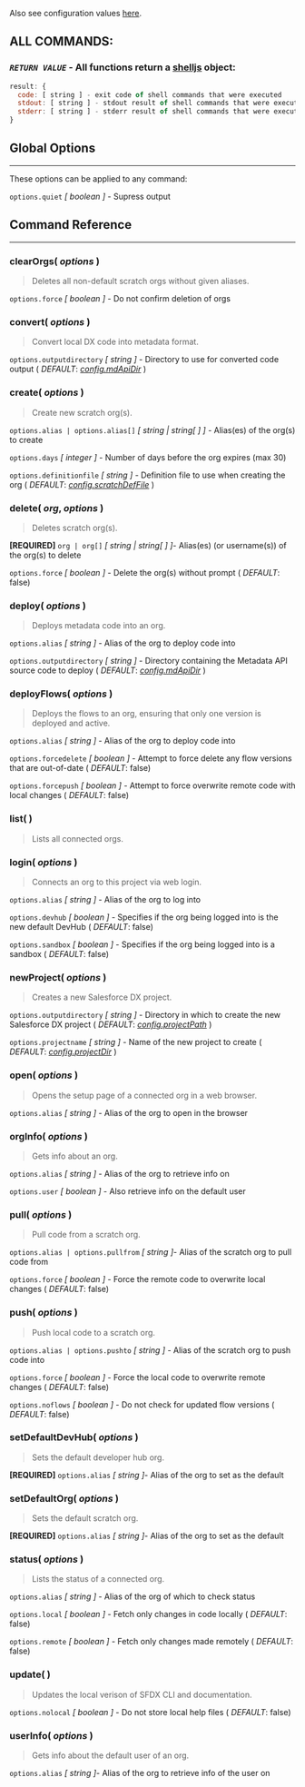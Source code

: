 Also see configuration values [here](https://github.com/axlemax/sfdx/blob/master/docs/config.md).

## __ALL COMMANDS:__
###  _`RETURN VALUE`_ - All functions return a [shelljs](https://github.com/yargs/yargs) object:

  ````javascript
  result: {
    code: [ string ] - exit code of shell commands that were executed
    stdout: [ string ] - stdout result of shell commands that were executed
    stderr: [ string ] - stderr result of shell commands that were executed
  }
````
## Global Options
***
  These options can be applied to any command:

  `options.quiet` *[ boolean ]* - Supress output

## Command Reference
***
### clearOrgs( _options_ )
>Deletes all non-default scratch orgs without given aliases.

  `options.force` *[ boolean ]* - Do not confirm deletion of orgs

### convert( _options_ )
>Convert local DX code into metadata format.

  `options.outputdirectory` *[ string ]* - Directory to use for converted code output ( _*DEFAULT*_: [_config.mdApiDir_](https://github.com/axlemax/sfdx/blob/master/docs/config.md) )

### create( _options_ )
>Create new scratch org(s).

  `options.alias | options.alias[]` *[ string | string[ ] ]* - Alias(es) of the org(s) to create

  `options.days` *[ integer ]* - Number of days before the org expires (max 30)

  `options.definitionfile` *[ string ]* - Definition file to use when creating the org ( _*DEFAULT*_: [_config.scratchDefFile_](https://github.com/axlemax/sfdx/blob/master/docs/config.md) )

### delete( _org_, _options_ )
>Deletes scratch org(s).

  **[REQUIRED]** `org | org[]` *[ string | string[ ] ]*- Alias(es) (or username(s)) of the org(s) to delete

  `options.force` *[ boolean ]* - Delete the org(s) without prompt ( _*DEFAULT*_: false)

### deploy( _options_ )
>Deploys metadata code into an org.

  `options.alias` *[ string ]* - Alias of the org to deploy code into

  `options.outputdirectory` *[ string ]* - Directory containing the Metadata API source code to deploy ( _*DEFAULT*_: [_config.mdApiDir_](https://github.com/axlemax/sfdx/blob/master/docs/config.md) )

### deployFlows( _options_ )
>Deploys the flows to an org, ensuring that only one version is deployed and active.

  `options.alias` *[ string ]* - Alias of the org to deploy code into

  `options.forcedelete` *[ boolean ]* - Attempt to force delete any flow versions that are out-of-date ( _*DEFAULT*_: false)

  `options.forcepush` *[ boolean ]* - Attempt to force overwrite remote code with local changes ( _*DEFAULT*_: false)

### list( )
>Lists all connected orgs.

### login( _options_ )
>Connects an org to this project via web login.

  `options.alias` *[ string ]* - Alias of the org to log into

  `options.devhub` *[ boolean ]* - Specifies if the org being logged into is the new default DevHub ( _*DEFAULT*_: false)

  `options.sandbox` *[ boolean ]* - Specifies if the org being logged into is a sandbox ( _*DEFAULT*_: false)

### newProject( _options_ )
>Creates a new Salesforce DX project.

  `options.outputdirectory` *[ string ]* - Directory in which to create the new Salesforce DX project ( _*DEFAULT*_: [_config.projectPath_](https://github.com/axlemax/sfdx/blob/master/docs/config.md) )

  `options.projectname` *[ string ]* - Name of the new project to create ( _*DEFAULT*_: [_config.projectDir_](https://github.com/axlemax/sfdx/blob/master/docs/config.md) )

### open( _options_ )
>Opens the setup page of a connected org in a web browser.

  `options.alias` *[ string ]* - Alias of the org to open in the browser

### orgInfo( _options_ )
>Gets info about an org.

  `options.alias` *[ string ]* - Alias of the org to retrieve info on

  `options.user` *[ boolean ]* - Also retrieve info on the default user

### pull( _options_ )
>Pull code from a scratch org.

  `options.alias | options.pullfrom` *[ string ]*- Alias of the scratch org to pull code from

  `options.force` *[ boolean ]* - Force the remote code to overwrite local changes ( _*DEFAULT*_: false)

### push( _options_ )
>Push local code to a scratch org.

  `options.alias | options.pushto` *[ string ]* - Alias of the scratch org to push code into

  `options.force` *[ boolean ]* - Force the local code to overwrite remote changes ( _*DEFAULT*_: false)

  `options.noflows` *[ boolean ]* - Do not check for updated flow versions ( _*DEFAULT*_: false)

### setDefaultDevHub( _options_ )
>Sets the default developer hub org.

  **[REQUIRED]** `options.alias` *[ string ]*- Alias of the org to set as the default

### setDefaultOrg( _options_ )
>Sets the default scratch org.

  **[REQUIRED]** `options.alias` *[ string ]*- Alias of the org to set as the default

### status( _options_ )
>Lists the status of a connected org.

  `options.alias` *[ string ]* - Alias of the org of which to check status

  `options.local` *[ boolean ]* - Fetch only changes in code locally ( _*DEFAULT*_: false)

  `options.remote` *[ boolean ]* - Fetch only changes made remotely ( _*DEFAULT*_: false)

### update( )
>Updates the local verison of SFDX CLI and documentation.

  `options.nolocal` *[ boolean ]* - Do not store local help files ( _*DEFAULT*_: false)

### userInfo( _options_ )
>Gets info about the default user of an org.

  `options.alias` *[ string ]*- Alias of the org to retrieve info of the user on
